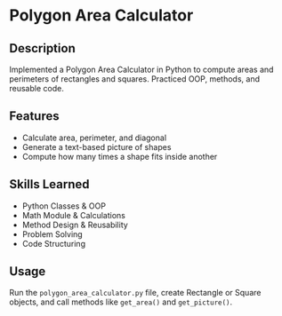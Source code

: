 # Polygon Area Calculator

## Description
Implemented a Polygon Area Calculator in Python to compute areas and perimeters of rectangles and squares. Practiced OOP, methods, and reusable code.

## Features
- Calculate area, perimeter, and diagonal
- Generate a text-based picture of shapes
- Compute how many times a shape fits inside another

## Skills Learned
- Python Classes & OOP
- Math Module & Calculations
- Method Design & Reusability
- Problem Solving
- Code Structuring

## Usage
Run the `polygon_area_calculator.py` file, create Rectangle or Square objects, and call methods like `get_area()` and `get_picture()`.
